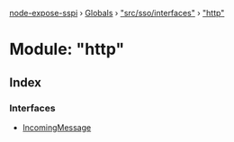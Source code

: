[node-expose-sspi](../README.md) › [Globals](../globals.md) › ["src/sso/interfaces"](_src_sso_interfaces_.md) › ["http"](_src_sso_interfaces_._http_.md)

# Module: "http"

## Index

### Interfaces

* [IncomingMessage](../interfaces/_src_sso_interfaces_._http_.incomingmessage.md)
